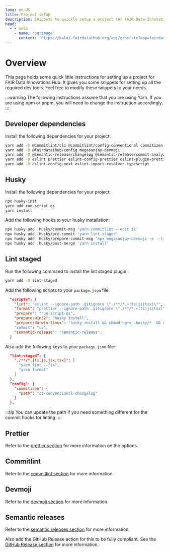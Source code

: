 ```yaml
---
lang: en-US
title: Project setup
description: Snippets to quickly setup a project for FAIR Data Innovations Hub
head:
  - - meta
    - name: 'og:image'
      content: 'https://kalai.fairdataihub.org/api/generate?app=fairdataihub&title=Project%20setup&org=fairdataihub&description=Snippets%20to%20quickly%20setup%20a%20project%20for%20FAIR%20Data%20Innovations%20Hub'
---
```


# Overview

This page holds some quick little instructions for setting up a project for FAIR Data Innovations Hub. It gives you some snippets for setting up all the required dev tools. Feel free to modify these snippets to your needs.

:::warning
The following instructions assume that you are using Yarn. If you are using npm or pnpm, you will need to change the instruction accordingly.
:::

## Developer dependencies

Install the following dependencies for your project:

```sh
yarn add -D @commitlint/cli @commitlint/config-conventional commitizen cz-conventional-changelog
yarn add -D @fairdataihub/config megasanjay-devmoji
yarn add -D @semantic-release/changelog @semantic-release/commit-analyzer @semantic-release/git @semantic-release/github @semantic-release/npm @semantic-release/release-notes-generator semantic-release
yarn add -D eslint prettier eslint-config-prettier eslint-plugin-prettier prettier-plugin-tailwindcss
yarn add -D eslint-config-next eslint-import-resolver-typescript
```

## Husky

Install the following dependencies for your project:

```sh
npx husky-init
yarn add run-script-os
yarn install
```

Add the following hooks to your husky installation:

```sh
npx husky add .husky/commit-msg 'yarn commitlint --edit $1'
npx husky add .husky/pre-commit 'yarn lint-staged'
npx husky add .husky/prepare-commit-msg 'npx megasanjay-devmoji -e --lint'
npx husky add .husky/post-merge 'yarn install'
```

## Lint staged

Run the following command to install the lint staged plugin:

```sh
yarn add -D lint-staged
```

Add the following scripts to your `package.json` file:

```json
  "scripts": {
    "lint": "eslint --ignore-path .gitignore \"./**/*.+(ts|js|tsx)\"",
    "format": "prettier --ignore-path .gitignore \"./**/*.+(ts|js|tsx)\" --write",
    "prepare": "run-script-os",
    "prepare:win32": "husky install",
    "prepare:darwin:linux": "husky install && chmod ug+x .husky/*  && chmod ug+x .git/hooks/*"
    "commit": "cz",
    "semantic-release": "semantic-release",
  }
```

Also add the following keys to your `package.json` file:

```json
  "lint-staged": {
    "./**/*.{ts,js,jsx,tsx}": [
      "yarn lint --fix",
      "yarn format"
    ]
  },
  "config": {
    "commitizen": {
      "path": "cz-conventional-changelog"
    }
  },
```

:::tip
You can update the path if you need something different for the commit hooks for linting.
:::

## Prettier

Refer to the [prettier section](/general/config.html#prettier) for more information on the options.

## Commitlint

Refer to the [commitlint section](/general/config.html#commitlint) for more information.

## Devmoji

Refer to the [devmoji section](/general/config.html#devmoji) for more information.

## Semantic releases

Refer to the [semantic releases section](/general/config.html#semantic-releases) for more information.

Also add the GitHub Release action for this to be fully compliant. See the [GitHub Release section](/git/workflows.html#create-a-release-on-github) for more information.

